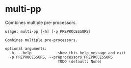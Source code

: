 # multi-pp

Combines multiple pre-processors.

```
usage: multi-pp [-h] [-p PREPROCESSORS]

Combines multiple pre-processors.

optional arguments:
  -h, --help            show this help message and exit
  -p PREPROCESSORS, --preprocessors PREPROCESSORS
                        TODO (default: None)
```
